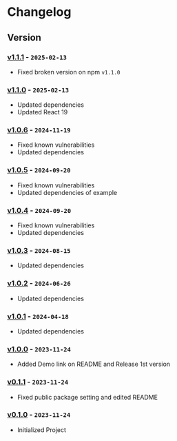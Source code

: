 # Changelog

## Version

### [v1.1.1] - `2025-02-13`

- Fixed broken version on npm `v1.1.0`

### [v1.1.0] - `2025-02-13`

- Updated dependencies
- Updated React 19

### [v1.0.6] - `2024-11-19`

- Fixed known vulnerabilities
- Updated dependencies

### [v1.0.5] - `2024-09-20`

- Fixed known vulnerabilities
- Updated dependencies of example

### [v1.0.4] - `2024-09-20`

- Fixed known vulnerabilities
- Updated dependencies

### [v1.0.3] - `2024-08-15`

- Updated dependencies

### [v1.0.2] - `2024-06-26`

- Updated dependencies

### [v1.0.1] - `2024-04-18`

- Updated dependencies

### [v1.0.0] - `2023-11-24`

- Added Demo link on README and Release 1st version

### [v0.1.1] - `2023-11-24`

- Fixed public package setting and edited README

### [v0.1.0] - `2023-11-24`

- Initialized Project

[v1.1.1]: https://github.com/buildingwatsize/react-loading-randomizable/releases/tag/v1.1.1
[v1.1.0]: https://github.com/buildingwatsize/react-loading-randomizable/releases/tag/v1.1.0
[v1.0.6]: https://github.com/buildingwatsize/react-loading-randomizable/releases/tag/v1.0.6
[v1.0.5]: https://github.com/buildingwatsize/react-loading-randomizable/releases/tag/v1.0.5
[v1.0.4]: https://github.com/buildingwatsize/react-loading-randomizable/releases/tag/v1.0.4
[v1.0.3]: https://github.com/buildingwatsize/react-loading-randomizable/releases/tag/v1.0.3
[v1.0.2]: https://github.com/buildingwatsize/react-loading-randomizable/releases/tag/v1.0.2
[v1.0.1]: https://github.com/buildingwatsize/react-loading-randomizable/releases/tag/v1.0.1
[v1.0.0]: https://github.com/buildingwatsize/react-loading-randomizable/releases/tag/v1.0.0
[v0.1.1]: https://github.com/buildingwatsize/react-loading-randomizable/releases/tag/v0.1.1
[v0.1.0]: https://github.com/buildingwatsize/react-loading-randomizable/releases/tag/v0.1.0
